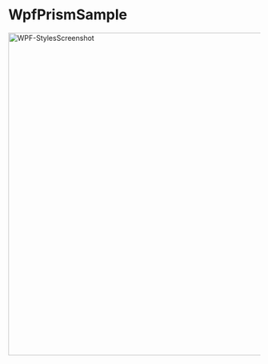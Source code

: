 # WpfPrismSample
 
<img width="644" alt="WPF-StylesScreenshot" src="https://user-images.githubusercontent.com/13157505/200615624-60ffbc4a-cd2f-4428-9626-20861f415568.png">

